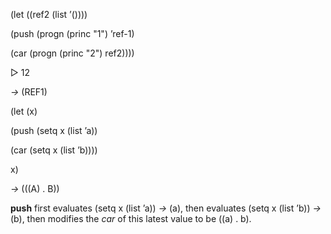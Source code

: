  



(let ((ref2 (list ’()))) 



(push (progn (princ "1") ’ref-1) 















(car (progn (princ "2") ref2)))) 



▷ 12 



*→* (REF1) 



(let (x) 



(push (setq x (list ’a)) 



(car (setq x (list ’b)))) 



x) 



*→* (((A) . B)) 



**push** first evaluates (setq x (list ’a)) *→* (a), then evaluates (setq x (list ’b)) *→* (b), then modifies the *car* of this latest value to be ((a) . b). 




